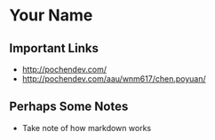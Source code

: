 # Your Name

## Important Links

- http://pochendev.com/
- http://pochendev.com/aau/wnm617/chen.poyuan/

## Perhaps Some Notes

- Take note of how markdown works
